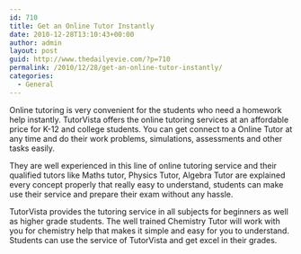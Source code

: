 ```yaml
---
id: 710
title: Get an Online Tutor Instantly
date: 2010-12-28T13:10:43+00:00
author: admin
layout: post
guid: http://www.thedailyevie.com/?p=710
permalink: /2010/12/28/get-an-online-tutor-instantly/
categories:
  - General
---
```

Online tutoring is very convenient for the students who need a homework help instantly. TutorVista offers the online tutoring services at an affordable price for K-12 and college students. You can get connect to a Online Tutor at any time and do their work problems, simulations, assessments and other tasks easily.

They are well experienced in this line of online tutoring service and their qualified tutors like Maths tutor, Physics Tutor, Algebra Tutor are explained every concept properly that really easy to understand, students can make use their service and prepare their exam without any hassle.

TutorVista provides the tutoring service in all subjects for beginners as well as higher grade students. The well trained Chemistry Tutor will work with you for chemistry help that makes it simple and easy for you to understand. Students can use the service of TutorVista and get excel in their grades.